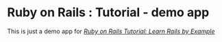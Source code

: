 # Ruby on Rails : Tutorial - demo app

This is just a demo app for [*Ruby on Rails Tutorial: Learn Rails by Example*](http://railstutorial.org)